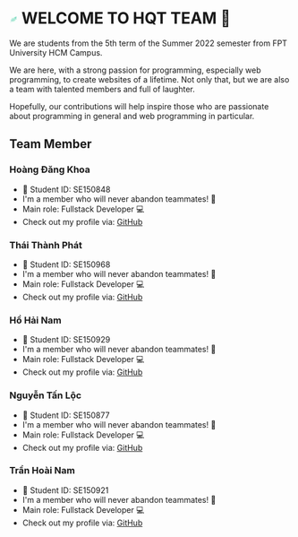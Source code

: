 # <img src="https://github.com/HQT-Team/.github/blob/main/profile/imgs/logo.gif" width="3%"> WELCOME TO HQT TEAM :wave:

We are students from the 5th term of the Summer 2022 semester from FPT University HCM Campus. 

We are here, with a strong passion for programming, especially web programming, to create websites of a lifetime. Not only that, but we are also a team with talented members and full of laughter. 

Hopefully, our contributions will help inspire those who are passionate about programming in general and web programming in particular.

## Team Member

### Hoàng Đăng Khoa
- :bookmark: Student ID: SE150848
- I'm a member who will never abandon teammates! :100:
- Main role: Fullstack Developer :computer:
- Check out my profile via: [GitHub]([https://github.com/naruto](https://github.com/khoahd7621))

### Thái Thành Phát
- :bookmark: Student ID: SE150968
- I'm a member who will never abandon teammates! :100:
- Main role: Fullstack Developer :computer:
- Check out my profile via: [GitHub]([https://github.com/naruto](https://github.com/ttphats))

### Hồ Hải Nam
- :bookmark: Student ID: SE150929
- I'm a member who will never abandon teammates! :100:
- Main role: Fullstack Developer :computer:
- Check out my profile via: [GitHub]([https://github.com/naruto](https://github.com/HaiNam-FoodBoy))

### Nguyễn Tấn Lộc
- :bookmark: Student ID: SE150877
- I'm a member who will never abandon teammates! :100:
- Main role: Fullstack Developer :computer:
- Check out my profile via: [GitHub]([https://github.com/naruto](https://github.com/ngntanloc))

### Trần Hoài Nam
- :bookmark: Student ID: SE150921
- I'm a member who will never abandon teammates! :100:
- Main role: Fullstack Developer :computer:
- Check out my profile via: [GitHub]([https://github.com/naruto](https://github.com/namth1606))
